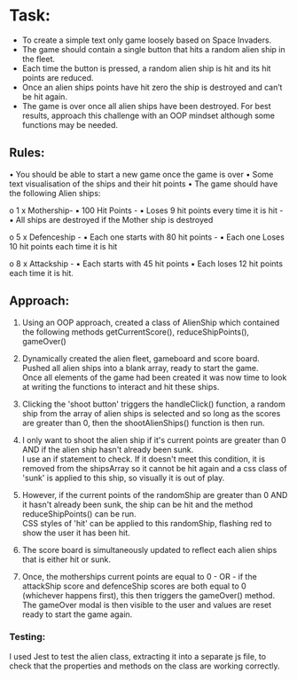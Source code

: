# Task: <br/>

- To create a simple text only game loosely based on Space Invaders. </br>
- The game should contain a single button that hits a random alien ship in the fleet. </br>
- Each time the button is pressed, a random alien ship is hit and its hit points are reduced. </br>
- Once an alien ships points have hit zero the ship is destroyed and can’t be hit again. </br>
- The game is over once all alien ships have been destroyed. For best results, approach this challenge with an OOP mindset although some functions may be needed. </br>

## Rules: <br/>

• You should be able to start a new game once the game is over
• Some text visualisation of the ships and their hit points
• The game should have the following Alien ships:

o 1 x Mothership-
▪ 100 Hit Points -
▪ Loses 9 hit points every time it is hit -
▪ All ships are destroyed if the Mother ship is destroyed

o 5 x Defenceship -
▪ Each one starts with 80 hit points -
▪ Each one Loses 10 hit points each time it is hit

o 8 x Attackship -
▪ Each starts with 45 hit points
▪ Each loses 12 hit points each time it is hit.

## Approach: <br/>

1. Using an OOP approach, created a class of AlienShip which contained the following methods getCurrentScore(), reduceShipPoints(), gameOver()

2. Dynamically created the alien fleet, gameboard and score board. </br>
   Pushed all alien ships into a blank array, ready to start the game. </br>
   Once all elements of the game had been created it was now time to look at writing the functions to interact and hit these ships.

3. Clicking the 'shoot button' triggers the handleClick() function, a random ship from the array of alien ships is selected and so long as the scores are greater than 0, then the shootAlienShips() function is then run.

4. I only want to shoot the alien ship if it's current points are greater than 0 AND if the alien ship hasn't already been sunk. </br>
   I use an if statement to check. If it doesn't meet this condition, it is removed from the shipsArray so it cannot be hit again and a css class of 'sunk' is applied to this ship, so visually it is out of play.

5. However, if the current points of the randomShip are greater than 0 AND it hasn't already been sunk, the ship can be hit and the method reduceShipPoints() can be run. </br>
   CSS styles of 'hit' can be applied to this randomShip, flashing red to show the user it has been hit.

6. The score board is simultaneously updated to reflect each alien ships that is either hit or sunk.

7. Once, the motherships current points are equal to 0 - OR - if the attackShip score and defenceShip scores are both equal to 0 (whichever happens first), this then triggers the gameOver() method. </br>
   The gameOver modal is then visible to the user and values are reset ready to start the game again.

### Testing: </br>

I used Jest to test the alien class, extracting it into a separate js file, to check that the properties and methods on the class are working correctly.
